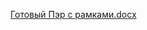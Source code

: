 <a href="https://andmi3.github.io/ПЭР/Готовый%20ПЭР%20с%20рамками.docx">Готовый Пэр с рамками.docx</a>
